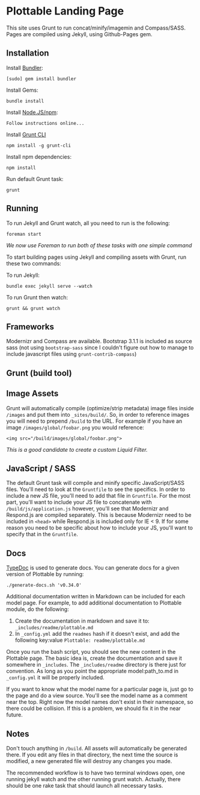 Plottable Landing Page
======================

This site uses Grunt to run concat/minify/imagemin and Compass/SASS. Pages are compiled using Jekyll, using Github-Pages gem.


Installation
------------

Install [Bundler](http://bundler.io):

    [sudo] gem install bundler

Install Gems:

    bundle install

Install [Node.JS/npm](http://nodejs.org):

    Follow instructions online...

Install [Grunt CLI](http://gruntjs.com/getting-started)

    npm install -g grunt-cli

Install npm dependencies:

    npm install

Run default Grunt task:

    grunt


Running
-------

To run Jekyll and Grunt watch, all you need to run is the following:

    foreman start


_We now use Foreman to run both of these tasks with one simple command_

To start building pages using Jekyll and compiling assets with Grunt, run these two commands:

To run Jekyll:

    bundle exec jekyll serve --watch

To run Grunt then watch:

    grunt && grunt watch


Frameworks
----------

Modernizr and Compass are available. Bootstrap 3.1.1 is included as source sass (not using `bootstrap-sass` since I couldn't figure out how to manage to include javascript files using `grunt-contrib-compass`)


Grunt (build tool)
------------------

## Image Assets

Grunt will automatically compile (optimize/strip metadata) image files inside `/images` and put them into `_sites/build/`. So, in order to reference images you will need to prepend `/build` to the URL. For example if you have an image `/images/global/foobar.png` you would reference:

    <img src="/build/images/global/foobar.png">

_This is a good candidate to create a custom Liquid Filter._

## JavaScript / SASS

The default Grunt task will compile and minify specific JavaScript/SASS files. You'll need to look at the `Gruntfile` to see the specifics. In order to include a new JS file, you'll need to add that file in `Gruntfile`. For the most part, you'll want to include your JS file to concatenate with `/build/js/application.js` however, you'll see that Modernizr and Respond.js are compiled separately. This is because Modernizr need to be included in `<head>` while Respond.js is included only for IE < 9. If for some reason you need to be specific about how to include your JS, you'll want to specify that in the `Gruntfile`.


Docs
----

[TypeDoc](http://typedoc.io) is used to generate docs. You can generate docs for a given version of Plottable by running:

    ./generate-docs.sh 'v0.34.0'

Additional documentation written in Markdown can be included for each model page. For example, to add additional documentation to Plottable module, do the following:

1. Create the documentation in markdown and save it to: `_includes/readme/plottable.md`
2. In `_config.yml` add the `readmes` hash if it doesn't exist, and add the following key:value `Plottable: readme/plottable.md`

Once you run the bash script, you should see the new content in the Plottable page. The basic idea is, create the documentation and save it somewhere in `_includes`. The `_includes/readme` directory is there just for convention. As long as you point the appropriate model:path_to.md in `_config.yml` it will be properly included.

If you want to know what the model name for a particular page is, just go to the page and do a view source. You'll see the model name as a comment near the top. Right now the model names don't exist in their namespace, so there could be collision. If this is a problem, we should fix it in the near future.


Notes
-----

Don't touch anything in `/build`. All assets will automatically be generated there. If you edit any files in that directory, the next time the source is modified, a new generated file will destroy any changes you made.

The recommended workflow is to have two terminal windows open, one running jekyll watch and the other running grunt watch. Actually, there should be one rake task that should launch all necessary tasks.
